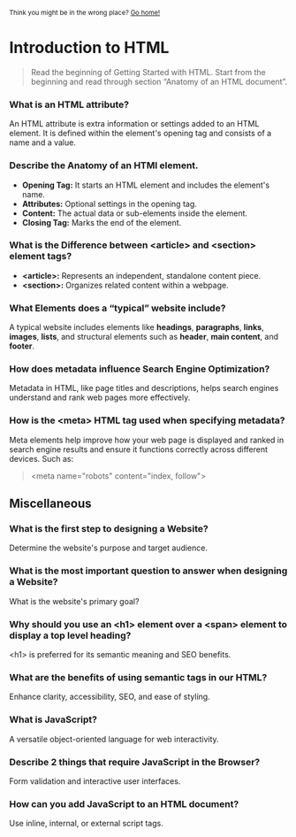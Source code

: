 <sub>Think you might be in the wrong place? [Go home!](../README.md)</sub>

# Introduction to HTML

> Read the beginning of Getting Started with HTML. Start from the beginning and read through section “Anatomy of an HTML document”.

### What is an HTML attribute?

An HTML attribute is extra information or settings added to an HTML element. It is defined within the element's opening tag and consists of a name and a value.


### Describe the Anatomy of an HTMl element.

* __Opening Tag:__ It starts an HTML element and includes the element's name.
* __Attributes:__ Optional settings in the opening tag.
* __Content:__ The actual data or sub-elements inside the element.
* __Closing Tag:__ Marks the end of the element.

### What is the Difference between \<article> and \<section> element tags?

* __<article\>:__ Represents an independent, standalone content piece.
* __<section\>:__ Organizes related content within a webpage.

### What Elements does a “typical” website include?

A typical website includes elements like __headings__, __paragraphs__, __links__, __images__, __lists__, and structural elements such as __header__, __main content__, and __footer__.

### How does metadata influence Search Engine Optimization?

Metadata in HTML, like page titles and descriptions, helps search engines understand and rank web pages more effectively.

### How is the __\<meta>__ HTML tag used when specifying metadata?

Meta elements help improve how your web page is displayed and ranked in search engine results and ensure it functions correctly across different devices. Such as:

> \<meta name="robots" content="index, follow">

## Miscellaneous

### What is the first step to designing a Website?

Determine the website's purpose and target audience.

### What is the most important question to answer when designing a Website?

What is the website's primary goal?

### Why should you use an \<h1> element over a \<span> element to display a top level heading?

\<h1> is preferred for its semantic meaning and SEO benefits.

### What are the benefits of using semantic tags in our HTML?

Enhance clarity, accessibility, SEO, and ease of styling.

### What is JavaScript?

A versatile object-oriented language for web interactivity.

### Describe 2 things that require JavaScript in the Browser?

Form validation and interactive user interfaces.

### How can you add JavaScript to an HTML document?

Use inline, internal, or external script tags.
